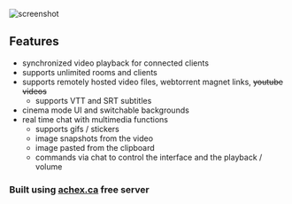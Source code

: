 ![screenshot](https://user-images.githubusercontent.com/14183614/76670720-63125d80-6592-11ea-963e-c9ecfbc96af8.jpg)

## Features
* synchronized video playback for connected clients
* supports unlimited rooms and clients
* supports remotely hosted video files, webtorrent magnet links, ~~youtube videos~~
  * supports VTT and SRT subtitles
* cinema mode UI and switchable backgrounds
* real time chat with multimedia functions
  * supports gifs / stickers
  * image snapshots from the video
  * image pasted from the clipboard
  * commands via chat to control the interface and the playback / volume

### Built using [achex.ca](https://achex.ca/develop/) free server
